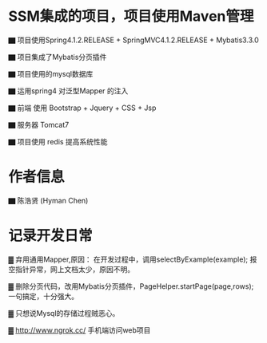 #     SSM集成的项目，项目使用Maven管理

▇ 项目使用Spring4.1.2.RELEASE + SpringMVC4.1.2.RELEASE + Mybatis3.3.0

▇ 项目集成了Mybatis分页插件  

▇ 项目使用的mysql数据库

▇ 运用spring4 对泛型Mapper 的注入

▇ 前端 使用 Bootstrap + Jquery + CSS + Jsp 

▇ 服务器 Tomcat7 

▇ 项目使用 redis 提高系统性能






#      作者信息

▇ 陈浩贤  (Hyman Chen)



#      记录开发日常

▓ 弃用通用Mapper,原因： 在开发过程中，调用selectByExample(example); 报空指针异常，网上文档太少，原因不明。

▓ 删除分页代码，改用Mybatis分页插件，PageHelper.startPage(page,rows); 一句搞定，十分强大。

▓ 只想说Mysql的存储过程贼恶心。

▓ http://www.ngrok.cc/ 手机端访问web项目
